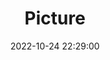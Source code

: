 ---
weight: 1
images:
- /images/edited/161.jpeg
title: Picture
date: 2022-10-24 22:29:00
tags: [luminar neo,work,person]
---